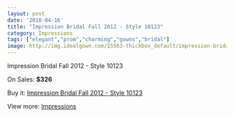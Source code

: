 ```yaml
---
layout: post
date: '2018-04-16'
title: "Impression Bridal Fall 2012 - Style 10123"
category: Impressions
tags: ["elegant","prom","charming","gowns","bridal"]
image: http://img.idealgown.com/15563-thickbox_default/impression-bridal-fall-2012-style-10123.jpg
---
```

Impression Bridal Fall 2012 - Style 10123

On Sales: **$326**
<a href="https://www.idealgown.com/en/impressions/6217-impression-bridal-fall-2012-style-10123.html"><amp-img layout="responsive" width="600" height="600" src="//img.idealgown.com/15563-thickbox_default/impression-bridal-fall-2012-style-10123.jpg" alt="Impression Bridal Fall 2012 - Style 10123 0" /></a>
<a href="https://www.idealgown.com/en/impressions/6217-impression-bridal-fall-2012-style-10123.html"><amp-img layout="responsive" width="600" height="600" src="//img.idealgown.com/15565-thickbox_default/impression-bridal-fall-2012-style-10123.jpg" alt="Impression Bridal Fall 2012 - Style 10123 1" /></a>
<a href="https://www.idealgown.com/en/impressions/6217-impression-bridal-fall-2012-style-10123.html"><amp-img layout="responsive" width="600" height="600" src="//img.idealgown.com/15564-thickbox_default/impression-bridal-fall-2012-style-10123.jpg" alt="Impression Bridal Fall 2012 - Style 10123 2" /></a>

Buy it: [Impression Bridal Fall 2012 - Style 10123](https://www.idealgown.com/en/impressions/6217-impression-bridal-fall-2012-style-10123.html "Impression Bridal Fall 2012 - Style 10123")

View more: [Impressions](https://www.idealgown.com/en/91-impressions "Impressions")